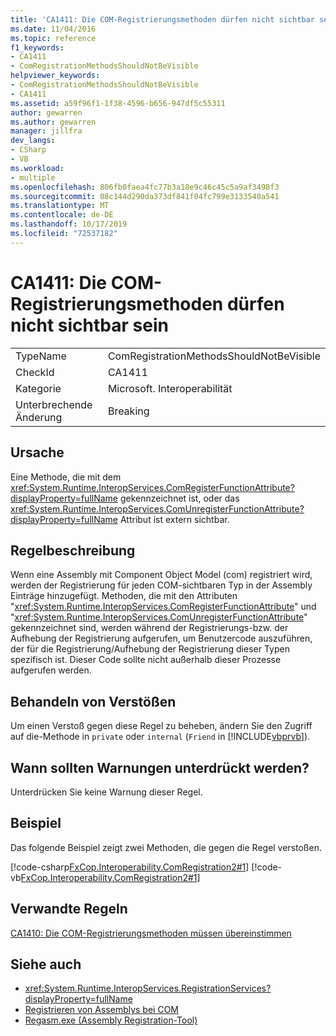 ```yaml
---
title: 'CA1411: Die COM-Registrierungsmethoden dürfen nicht sichtbar sein'
ms.date: 11/04/2016
ms.topic: reference
f1_keywords:
- CA1411
- ComRegistrationMethodsShouldNotBeVisible
helpviewer_keywords:
- ComRegistrationMethodsShouldNotBeVisible
- CA1411
ms.assetid: a59f96f1-1f38-4596-b656-947df5c55311
author: gewarren
ms.author: gewarren
manager: jillfra
dev_langs:
- CSharp
- VB
ms.workload:
- multiple
ms.openlocfilehash: 806fb0faea4fc77b3a18e9c46c45c5a9af3498f3
ms.sourcegitcommit: 08c144d290da373df841f04fc799e3133540a541
ms.translationtype: MT
ms.contentlocale: de-DE
ms.lasthandoff: 10/17/2019
ms.locfileid: "72537182"
---
```

# <a name="ca1411-com-registration-methods-should-not-be-visible"></a>CA1411: Die COM-Registrierungsmethoden dürfen nicht sichtbar sein

|||
|-|-|
|TypeName|ComRegistrationMethodsShouldNotBeVisible|
|CheckId|CA1411|
|Kategorie|Microsoft. Interoperabilität|
|Unterbrechende Änderung|Breaking|

## <a name="cause"></a>Ursache

Eine Methode, die mit dem <xref:System.Runtime.InteropServices.ComRegisterFunctionAttribute?displayProperty=fullName> gekennzeichnet ist, oder das <xref:System.Runtime.InteropServices.ComUnregisterFunctionAttribute?displayProperty=fullName> Attribut ist extern sichtbar.

## <a name="rule-description"></a>Regelbeschreibung
Wenn eine Assembly mit Component Object Model (com) registriert wird, werden der Registrierung für jeden COM-sichtbaren Typ in der Assembly Einträge hinzugefügt. Methoden, die mit den Attributen "<xref:System.Runtime.InteropServices.ComRegisterFunctionAttribute>" und "<xref:System.Runtime.InteropServices.ComUnregisterFunctionAttribute>" gekennzeichnet sind, werden während der Registrierungs-bzw. der Aufhebung der Registrierung aufgerufen, um Benutzercode auszuführen, der für die Registrierung/Aufhebung der Registrierung dieser Typen spezifisch ist. Dieser Code sollte nicht außerhalb dieser Prozesse aufgerufen werden.

## <a name="how-to-fix-violations"></a>Behandeln von Verstößen
Um einen Verstoß gegen diese Regel zu beheben, ändern Sie den Zugriff auf die-Methode in `private` oder `internal` (`Friend` in [!INCLUDE[vbprvb](../code-quality/includes/vbprvb_md.md)]).

## <a name="when-to-suppress-warnings"></a>Wann sollten Warnungen unterdrückt werden?
Unterdrücken Sie keine Warnung dieser Regel.

## <a name="example"></a>Beispiel
Das folgende Beispiel zeigt zwei Methoden, die gegen die Regel verstoßen.

[!code-csharp[FxCop.Interoperability.ComRegistration2#1](../code-quality/codesnippet/CSharp/ca1411-com-registration-methods-should-not-be-visible_1.cs)]
[!code-vb[FxCop.Interoperability.ComRegistration2#1](../code-quality/codesnippet/VisualBasic/ca1411-com-registration-methods-should-not-be-visible_1.vb)]

## <a name="related-rules"></a>Verwandte Regeln
[CA1410: Die COM-Registrierungsmethoden müssen übereinstimmen](../code-quality/ca1410.md)

## <a name="see-also"></a>Siehe auch

- <xref:System.Runtime.InteropServices.RegistrationServices?displayProperty=fullName>
- [Registrieren von Assemblys bei COM](/dotnet/framework/interop/registering-assemblies-with-com)
- [Regasm.exe (Assembly Registration-Tool)](/dotnet/framework/tools/regasm-exe-assembly-registration-tool)
